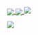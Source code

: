 






<a href="">
  <img align="center" src="https://github-readme-stats.vercel.app/api?username=spencer741&count_private=true&show_icons=true&theme=light" />
</a>
<a href="">
  <img align="center" src="https://github-readme-stats.vercel.app/api/top-langs/?username=spencer741&layout=compact&langs_count=15" />
</a>

<a href="">
  <img align="" src="https://github-readme-stats.vercel.app/api/wakatime?username=spencer741" />
</a>


![](https://page-views.glitch.me/badge?page_id=spencer741.spencer741) 
